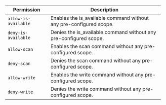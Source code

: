| Permission | Description |
|------|-----|
|`allow-is-available`|Enables the is_available command without any pre-configured scope.|
|`deny-is-available`|Denies the is_available command without any pre-configured scope.|
|`allow-scan`|Enables the scan command without any pre-configured scope.|
|`deny-scan`|Denies the scan command without any pre-configured scope.|
|`allow-write`|Enables the write command without any pre-configured scope.|
|`deny-write`|Denies the write command without any pre-configured scope.|
